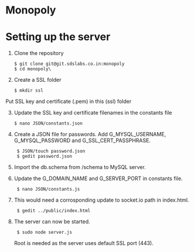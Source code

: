 # **Monopoly**

Setting up the server
====

1. Clone the repository

       $ git clone git@git.sdslabs.co.in:monopoly
       $ cd monopoly\

2. Create a SSL folder
    
       $ mkdir ssl 
Put SSL key and certificate (.pem) in this (ssl) folder

3. Update the SSL key and certificate filenames in the constants file
       
       $ nano JSON/constants.json
       
4. Create a JSON file for passwords. Add G_MYSQL_USERNAME, G_MYSQL_PASSWORD and G_SSL_CERT_PASSPHRASE.

        $ JSON/touch password.json
        $ gedit password.json
      
5. Import the db.schema from /schema to MySQL server.

6. Update the G_DOMAIN_NAME and G_SERVER_PORT in constants file.
        
        $ nano JSON/constants.js
        
7. This would need a corrosponding update to socket.io path in index.html.
        
        $ gedit ../public/index.html

8. The server can now be started.

        $ sudo node server.js
   Root is needed as the server uses default SSL port (443).
